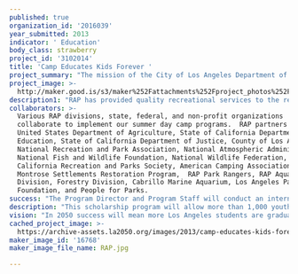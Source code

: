 ```yaml
---
published: true
organization_id: '2016039'
year_submitted: 2013
indicator: ' Education'
body_class: strawberry
project_id: '3102014'
title: 'Camp Educates Kids Forever '
project_summary: "The mission of the City of Los Angeles Department of Recreation and Parks (RAP) is to enrich the lives of the residents of Los Angeles by providing safe, welcoming parks and recreation facilities and affordable, diverse recreation and human services activities for people of all ages to play, learn, contemplate, build community and be good stewards of our environment.\r\n\r\nWe desire to provide day camp scholarships to over 1,000 youth ages 5 – 17, in the summer of 2013.  From June 10, 2013 to  August 9, 2013 over 75,000 youth will register at RAP summer camps that provide youth enrichment activities including but not limited to computer training classes, environmental awareness and education, mentoring, sports, team building, hands-on outdoor and camping activities, arts and crafts, aquatics, fishing, hiking, and life skills.\r\n\r\nRAP operates American Camping Association (ACA) accredited residential camps at Griffith Park Boys Camp and Camp Hollywoodland for Girls, both situated in one of the largest parks in North America.  The majority of our summer day camps are located among our 184 recreation centers that dispersed over 457 square miles of the City of Los Angeles (City) \r\n\r\nStudies show all children lose ground academically during the summer, and the achievement gap is even more striking for low-income children (Cooper 1996). Richard Rothstein, former national education columnist for The New York Times, and now a research associate with the Economic Policy Institute, agrees \"disadvantaged children get less educational support in summers and after school.\" His research confirms this differential \"summer setback\" occurs partly because middle-class children's learning is reinforced in the summer months — they read more, travel, and learn new social and emotional skills in camps and organized athletics\" (Rothstein 2005).\r\n\r\nDay camp scholarships will help to close this gap by offering affordable Out of School Time (OST) enrichment programming to youth in Los Angeles during summer vacation months.  RAP has over 100 years of programming experience and use models of informal learning opportunities that psychologists and academia are beginning to understand.  It is no coincidence that the Latin word “campus” (field) reveals the link between school campuses and campsites. These two institutions not only share a common root, but together account for countless hours of engagement and influential experience for American children and adults (Ozier, 2010).  Dr. Edmund Gordon, one of the founders of the Head Start Program contends supplemental educational experiences are vital to all children and are closely associated with \"exposure to family and community-based activities and learning experiences that occur both in and out of school\" (Gordon 2005).\r\n"
project_image: >-
  http://maker.good.is/s3/maker%252Fattachments%252Fproject_photos%252Fimages%252F16768%252Fdisplay%252FRAP.jpg=c570x385
description1: "RAP has provided quality recreational services to the residents of the City for over 100 years.  This year, 2013 marks the 100th anniversary of RAP camping programs.\r\n\r\nAnnually, RAP serves several hundred thousand people including more than 1,000 youth daily in our after school programs, more than 60,000 youths in our sports leagues, and 75,000 in summer day camps.  RAP has worked cooperatively with other City entities and outside agencies on numerous foundation, state, and federally funded grant programs with budgets ranging from approximately $5,000 to more than $15 million.    \r\n\r\nFor the past five years RAP has partnered with the Mayor Villaraigosa’s Summer Night Lights (SNL), an anti-gang program that keeps parks open after dark with organized activities for at risk youth, and provides job opportunities and a safe place to spend the summer.  By empowering communities and targeting the traditionally most-violent summer months, SNL has become a national model for violence reduction.  Since 2008, SNL has expanded from 8 parks to 32 city parks, leading to a 57% reduction in gang-related homicides in SNL neighborhoods. \r\n\r\nIn 2011, RAP’s One Watt’s Program, a cluster of programs serving residents of the Nickerson Gardens, Jordan Downs and Imperial Courts housing developments and the 109th Street Recreation Center, became the first park program based in Los Angeles County to win the “Governors' Council on Physical Fitness” gold medal since the competition was created in 2006.  The Watt’s One Program was awarded for bridging communities through its innovative recreational programs that promote physical activity, fitness and well-being of California youth.  Hundreds of boys and girls between the ages of 8 and 12 years participated in soccer, baseball, softball, basketball, and flag football programs in efforts to unite the Watts community.\r\n"
collaborators: >-
  Various RAP divisions, state, federal, and non-profit organizations
  collaborate to implement our summer day camp programs.  RAP partners include: 
  United States Department of Agriculture, State of California Department of
  Education, State of California Department of Justice, County of Los Angeles,
  National Recreation and Park Association, National Atmospheric Administration,
  National Fish and Wildlife Foundation, National Wildlife Federation,
  California Recreation and Parks Society, American Camping Association,
  Montrose Settlements Restoration Program,  RAP Park Rangers, RAP Aquatics
  Division, Forestry Division, Cabrillo Marine Aquarium, Los Angeles Parks
  Foundation, and People for Parks.
success: "The Program Director and Program Staff will conduct an internal evaluation of the program at the end of the summer to assess the effectiveness of the programs planned goals, objectives, and outcomes in order to maximize program performance.  RAP will request feedback from parents, participants, and staff to assist in evaluating the program.  A final report will be created to summarize the findings.  \r\n\r\nGoal:  Provide 1,000 summer camp scholarships in 2013.\r\nObjective:  RAP will use approved scholarship forms and attendance rosters to track the distribution of 1,000 scholarships for youth ages 5 – 17 years attending RAP summer camps in 2013.  Scholarships will be awarded according to RAP policy and procedures until all scholarships have been awarded.\r\n\r\nGoal:  Provide Increased Out of School Time (OST) programming for youth in the summer of 2013.\r\nObjective:  1,000 participants who received summer camp scholarships will engage in a minimum of 30 hours of activity per week totaling 30,000 hours of OST programming. \r\n"
description: "This scholarship program will allow more than 1,000 youth to attend summer camp in 2013, who otherwise would not have this opportunity.  The impact will be realized throughout the City of Los Angeles, with the majority of scholarships being allocated among summer camps located at RAP recreation centers located within economically disadvantaged communities, and for youth to experience a week long overnight camp at one of our two residential camps.  The 2005 and 2006 the American Community Survey revealed that 20% of the City met the Federal guidelines for poverty, with a 29% child poverty rate.  Approximately 80% of Los Angeles Unified School District students qualify for free or reduced price meals.  With over one third of the population of the City under the age of 18 (Census 2010), affordable out of school time programs that offer informal learning opportunities to keep youth engaged in summer vacation months with the goal of minimizing the summer learning gap.  \r\nThe RAP summer day camp and residential camp programs provide a multitude of benefits by bridging social diversity within communities, providing an alternative to anti-social behavior, teaching community values and life skills, facilitating computer literacy, promoting environmental stewardship, advancing socialization skills and team building to teach conflict resolution and problem solving skills, while improving the health of youth by providing alternative physical activities and nutrition. \r\n"
vision: "In 2050 success will mean more Los Angeles students are graduating from high school, attending and graduating college, ready to enter the workforce to benefit Los Angeles.  Public school systems will look continue work with public agencies and non-profit organizations to improve education.\r\n\r\nYoung people are our future business and public leaders of Los Angeles. They will pay taxes, raise families, and undertake volunteer and other community service activities.  Out-of-school time (OST) settings are important venues for helping youth successfully navigate their adolescent years and develop the knowledge, values, attitudes, skills, and behaviors they will need to be fully functioning adults. In particular, there is strong evidence that OST activities and contexts are significant contributors to the promotion of youth development. The City of Los Angeles Department of Recreation and Parks will continue to provide these resources to support recreational opportunities, programs, and services to facilitate OST activities.  Municipal leaders already understand that OST programs are well-positioned to help the next generation develop a comprehensive set of 21st century skills that emphasize problem solving, collaboration, use of technology, and creative thinking. \r\n"
cached_project_image: >-
  https://archive-assets.la2050.org/images/2013/camp-educates-kids-forever/maker.good.is/s3/maker%252Fattachments%252Fproject_photos%252Fimages%252F16768%252Fdisplay%252FRAP.jpg=c570x385.jpg
maker_image_id: '16768'
maker_image_file_name: RAP.jpg

---
```

